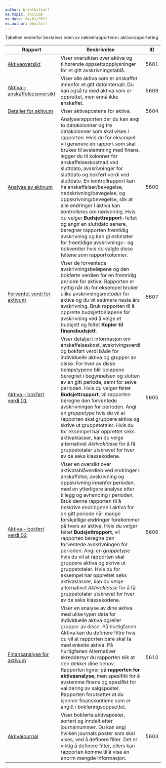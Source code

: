 ```yaml
---
author: brentholtorf
ms.topic: include
ms.date: 04/01/2021
ms.author: bholtorf
---
```


Tabellen nedenfor beskriver noen av nøkkelrapportene i aktivarapportering.

| Rapport | Beskrivelse | ID | 
|--|--|--|
| [Aktivaoversikt](https://businesscentral.dynamics.com?report=5601)| Viser oversikten over aktiva og tilhørende oppsettsopplysninger for et gitt avskrivningstablå. |5601 |
| [Aktiva – anskaffelsesoversikt](https://businesscentral.dynamics.com?report=5608) |  Viser alle aktiva som er anskaffet innenfor et gitt datointervall. Du kan også ta med aktiva som er opprettet, men ennå ikke anskaffet. |5608 |
| [Detaljer for aktivum](https://businesscentral.dynamics.com?report=5604)| Viser aktivapostene for aktiva. |5604 |
| [Analyse av aktivum](https://businesscentral.dynamics.com?report=5600)| Analyserapporten der du kan angi to datokolonner og tre datakolonner som skal vises i rapporten. Hvis du for eksempel vil generere en rapport som skal brukes til avstemming med finans, legger du til kolonner for anskaffelseskostnad ved sluttdato, avskrivninger for sluttdato og bokført verdi ved sluttdato. En kontrollrapport kan ha anskaffelser/bevegelse, nedskrivning/bevegelse, og oppskrivning/bevegelse, slik at alle endringer i aktiva kan kontrolleres om nødvendig. Hvis du velger **Budsjettrapport**-feltet og angir en sluttdato senere, beregner rapporten fremtidig avskrivning og kan gi estimater for fremtidige avskrivnings- og bokverdier hvis du valgte disse feltene som rapportkolonner. |5600|
| [Forventet verdi for aktivum](https://businesscentral.dynamics.com?report=5607)| Viser de forventede avskrivningsbeløpene og den bokførte verdien for en fremtidig periode for aktiva. Rapporten er nyttig når du for eksempel bruker ulike avskrivningsmetoder for aktiva og du vil estimere neste års avskrivning. Bruk rapporten til å opprette budsjettbeløpene for avskrivning ved å velge et budsjett og feltet **Kopier til finansbudsjett**. |5607 |
| [Aktiva – bokført verdi 01](https://businesscentral.dynamics.com?report=5605)|Viser detaljert informasjon om anskaffelseskost, avskrivingsverdi og bokført verdi både for individuelle aktiva og grupper av disse. For hver av disse beløpstypene blir beløpene beregnet i begynnelsen og slutten av en gitt periode, samt for selve perioden. Hvis du velger feltet **Budsjettrapport**, vil rapporten beregne den forventede avskrivningen for perioden. Angi en *gruppetype* hvis du vil at rapporten skal gruppere aktiva og skrive ut gruppetotaler. Hvis du for eksempel har opprettet seks aktivaklasser, kan du velge alternativet *Aktivaklasse* for å få gruppetotaler utskrevet for hver av de seks klassekodene.|5605|
| [Aktiva – bokført verdi 02](https://businesscentral.dynamics.com?report=5606)|Viser en oversikt over aktivatablåverdien ved endringer i anskaffelse, avskrivning og oppskrivning innenfor perioden, med en ytterligere analyse etter tillegg og avhending i perioden. Bruk denne rapporten til å beskrive endringene i aktiva for en gitt periode når mange forskjellige endringer forekommer på tvers av aktiva. Hvis du velger feltet **Budsjettrapport**, vil rapporten beregne den forventede avskrivningen for perioden. Angi en *gruppetype* hvis du vil at rapporten skal gruppere aktiva og skrive ut gruppetotaler. Hvis du for eksempel har opprettet seks aktivaklasser, kan du velge alternativet *Aktivaklasse* for å få gruppetotaler utskrevet for hver av de seks klassekodene. |5606|
| [Finansanalyse for aktivum](https://businesscentral.dynamics.com?report=5610)|Viser en analyse av dine aktiva med ulike typer data for individuelle aktiva og/eller grupper av disse. På hurtigfanen Aktiva kan du definere filtre hvis du vil at rapporten bare skal ta med enkelte aktiva. På hurtigfanen Alternativer skreddersyr du rapporten slik at den dekker dine behov. Rapporten ligner på **rapporten for aktivaanalyse**, men spesifikt for å avstemme finans og spesifikt for validering av salgsposter. Rapporten forutsetter at du kjenner finanskontiene som er angitt i bokføringsoppsettet. | 5610 |
| [Aktivajournal](https://businesscentral.dynamics.com?report=5603) |Viser bokførte aktivaposter, sortert og inndelt etter journalnummer. Du kan angi hvilken journals poster som skal vises, ved å definere filter. Det er viktig å definere filter, ellers kan rapporten komme til å vise en enorm mengde informasjon. |5603  |
